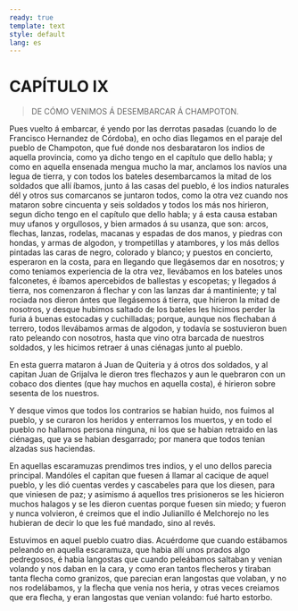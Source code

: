 ```yaml
---
ready: true
template: text
style: default
lang: es
---
```


# CAPÍTULO IX

> DE CÓMO VENIMOS Á DESEMBARCAR Á CHAMPOTON.

Pues vuelto á embarcar, é yendo por las derrotas pasadas (cuando lo de
Francisco Hernandez de Córdoba), en ocho dias llegamos en el paraje
del pueblo de Champoton, que fué donde nos desbarataron los indios de
aquella provincia, como ya dicho tengo en el capítulo que dello habla;
y como en aquella ensenada mengua mucho la mar, anclamos los navíos
una legua de tierra, y con todos los bateles desembarcamos la mitad
de los soldados que allí íbamos, junto á las casas del pueblo, é los
indios naturales dél y otros sus comarcanos se juntaron todos, como la
otra vez cuando nos mataron sobre cincuenta y seis soldados y todos los
más nos hirieron, segun dicho tengo en el capítulo que dello habla;
y á esta causa estaban muy ufanos y orgullosos, y bien armados á su
usanza, que son: arcos, flechas, lanzas, rodelas, macanas y espadas de
dos manos, y piedras con hondas, y armas de algodon, y trompetillas y
atambores, y los más dellos pintadas las caras de negro, colorado y
blanco; y puestos en concierto, esperaron en la costa, para en llegando
que llegásemos dar en nosotros; y como teniamos experiencia de la otra
vez, llevábamos en los bateles unos falconetes, é íbamos apercebidos de
ballestas y escopetas; y llegados á tierra, nos comenzaron á flechar
y con las lanzas dar á mantiniente; y tal rociada nos dieron ántes
que llegásemos á tierra, que hirieron la mitad de nosotros, y desque
hubimos saltado de los bateles les hicimos perder la furia á buenas
estocadas y cuchilladas; porque, aunque nos flechaban á terrero,
todos llevábamos armas de algodon, y todavía se sostuvieron buen
rato peleando con nosotros, hasta que vino otra barcada de nuestros
soldados, y les hicimos retraer á unas ciénagas junto al pueblo.

En esta guerra mataron á Juan de Quiteria y á otros dos soldados, y al
capitan Juan de Grijalva le dieron tres flechazos y aun le quebraron
con un cobaco dos dientes (que hay muchos en aquella costa), é hirieron
sobre sesenta de los nuestros.

Y desque vimos que todos los contrarios se habian huido, nos fuimos al
pueblo, y se curaron los heridos y enterramos los muertos, y en todo el
pueblo no hallamos persona ninguna, ni los que se habian retraido en
las ciénagas, que ya se habian desgarrado; por manera que todos tenian
alzadas sus haciendas.

En aquellas escaramuzas prendimos tres indios, y el uno dellos parecia
principal. Mandóles el capitan que fuesen á llamar al cacique de aquel
pueblo, y les dió cuentas verdes y cascabeles para que los diesen,
para que viniesen de paz; y asimismo á aquellos tres prisioneros se
les hicieron muchos halagos y se les dieron cuentas porque fuesen sin
miedo; y fueron y nunca volvieron, é creimos que el indio Julianillo
é Melchorejo no les hubieran de decir lo que les fué mandado, sino al
revés.

Estuvimos en aquel pueblo cuatro dias. Acuérdome que cuando estábamos
peleando en aquella escaramuza, que habia allí unos prados algo
pedregosos, é habia langostas que cuando peleábamos saltaban y venian
volando y nos daban en la cara, y como eran tantos flecheros y tiraban
tanta flecha como granizos, que parecian eran langostas que volaban,
y no nos rodelábamos, y la flecha que venia nos heria, y otras veces
creiamos que era flecha, y eran langostas que venian volando: fué harto
estorbo.
